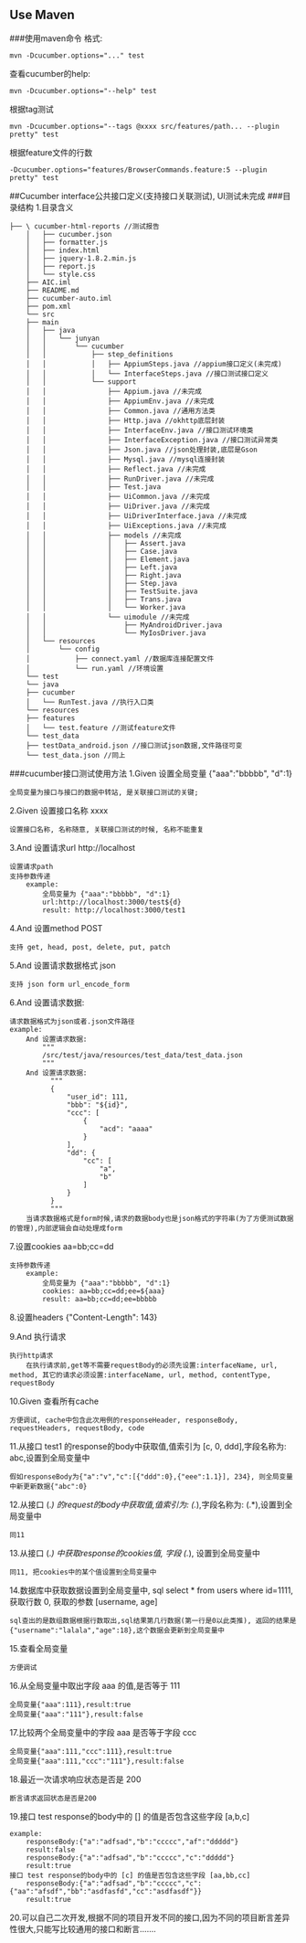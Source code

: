 
## Use Maven

###使用maven命令
格式: 

    mvn -Dcucumber.options="..." test

查看cucumber的help:
    
    mvn -Dcucumber.options="--help" test
    
根据tag测试

    mvn -Dcucumber.options="--tags @xxxx src/features/path... --plugin pretty" test
   
根据feature文件的行数

    -Dcucumber.options="features/BrowserCommands.feature:5 --plugin pretty" test
    
##Cucumber interface公共接口定义(支持接口关联测试), UI测试未完成
###目录结构 
1.目录含义

    ├── \ cucumber-html-reports //测试报告
        │   ├── cucumber.json
        │   ├── formatter.js
        │   ├── index.html
        │   ├── jquery-1.8.2.min.js
        │   ├── report.js
        │   └── style.css
        ├── AIC.iml
        ├── README.md
        ├── cucumber-auto.iml
        ├── pom.xml
        └── src
        ├── main
        │   ├── java
        │   │   └── junyan
        │   │       └── cucumber
        │   │           ├── step_definitions
        │   │           │   ├── AppiumSteps.java //appium接口定义(未完成)
        │   │           │   └── InterfaceSteps.java //接口测试接口定义
        │   │           └── support
        │   │               ├── Appium.java //未完成
        │   │               ├── AppiumEnv.java //未完成
        │   │               ├── Common.java //通用方法类
        │   │               ├── Http.java //okhttp底层封装
        │   │               ├── InterfaceEnv.java //接口测试环境类
        │   │               ├── InterfaceException.java //接口测试异常类
        │   │               ├── Json.java //json处理封装,底层是Gson
        │   │               ├── Mysql.java //mysql连接封装
        │   │               ├── Reflect.java //未完成
        │   │               ├── RunDriver.java //未完成
        │   │               ├── Test.java
        │   │               ├── UiCommon.java //未完成
        │   │               ├── UiDriver.java //未完成
        │   │               ├── UiDriverInterface.java //未完成
        │   │               ├── UiExceptions.java //未完成
        │   │               ├── models //未完成
        │   │               │   ├── Assert.java
        │   │               │   ├── Case.java
        │   │               │   ├── Element.java
        │   │               │   ├── Left.java
        │   │               │   ├── Right.java
        │   │               │   ├── Step.java
        │   │               │   ├── TestSuite.java
        │   │               │   ├── Trans.java
        │   │               │   └── Worker.java
        │   │               └── uimodule //未完成
        │   │                   ├── MyAndroidDriver.java
        │   │                   └── MyIosDriver.java
        │   └── resources
        │       └── config
        │           ├── connect.yaml //数据库连接配置文件
        │           └── run.yaml //环境设置
        └── test
        └── java
        ├── cucumber
        │   └── RunTest.java //执行入口类
        └── resources
        ├── features
        │   └── test.feature //测试feature文件
        └── test_data
        ├── testData_android.json //接口测试json数据,文件路径可变
        └── test_data.json //同上
    

###cucumber接口测试使用方法
1.Given 设置全局变量 {"aaa":"bbbbb", "d":1}

    全局变量为接口与接口的数据中转站, 是关联接口测试的关键;
    
2.Given 设置接口名称 xxxx

    设置接口名称, 名称随意, 关联接口测试的时候, 名称不能重复
    
3.And 设置请求url http://localhost

    设置请求path
    支持参数传递
        example:
            全局变量为 {"aaa":"bbbbb", "d":1}
            url:http://localhost:3000/test${d}
            result: http://localhost:3000/test1
4.And 设置method POST

    支持 get, head, post, delete, put, patch
    
5.And 设置请求数据格式 json

    支持 json form url_encode_form
    
6.And 设置请求数据:

    请求数据格式为json或者.json文件路径
    example:
        And 设置请求数据:
            """
            /src/test/java/resources/test_data/test_data.json
            """
        And 设置请求数据:
              """
              {
                  "user_id": 111,
                  "bbb": "${id}",
                  "ccc": [
                      {
                          "acd": "aaaa"
                      }
                  ],
                  "dd": {
                      "cc": [
                          "a",
                          "b"
                      ]
                  }
              }
              """
        当请求数据格式是form时候,请求的数据body也是json格式的字符串(为了方便测试数据的管理),内部逻辑会自动处理成form
        
7.设置cookies aa=bb;cc=dd

    支持参数传递
        example:
            全局变量为 {"aaa":"bbbbb", "d":1}
            cookies: aa=bb;cc=dd;ee=${aaa}
            result: aa=bb;cc=dd;ee=bbbbb
            
8.设置headers {"Content-Length": 143}

9.And 执行请求

    执行http请求
        在执行请求前,get等不需要requestBody的必须先设置:interfaceName, url, method, 其它的请求必须设置:interfaceName, url, method, contentType, requestBody
10.Given 查看所有cache

    方便调试, cache中包含此次用例的responseHeader, responseBody, requestHeaders, requestBody, code
11.从接口 test1 的response的body中获取值,值索引为 [c, 0, ddd],字段名称为: abc,设置到全局变量中

    假如responseBody为{"a":"v","c":[{"ddd":0},{"eee":1.1}], 234}, 则全局变量中新更新数据{"abc":0}
    
12.从接口 (.*) 的request的body中获取值,值索引为: (.*),字段名称为: (.*),设置到全局变量中

    同11
    
13.从接口 (.*) 中获取response的cookies值, 字段 (.*), 设置到全局变量中

    同11, 把cookies中的某个值设置到全局变量中
    
14.数据库中获取数据设置到全局变量中, sql select * from users where id=1111,获取行数 0, 获取的参数 [username, age]
    
    sql查出的是数组数据根据行数取出,sql结果第几行数据(第一行是0以此类推), 返回的结果是{"username":"lalala","age":18},这个数据会更新到全局变量中

15.查看全局变量
    
    方便调试

16.从全局变量中取出字段 aaa 的值,是否等于 111
    
    全局变量{"aaa":111},result:true
    全局变量{"aaa":"111"},result:false
    
17.比较两个全局变量中的字段 aaa 是否等于字段 ccc
    
    全局变量{"aaa":111,"ccc":111},result:true
    全局变量{"aaa":111,"ccc":"111"},result:false
    
18.最近一次请求响应状态是否是 200
    
    断言请求返回状态是否是200 
    
19.接口 test response的body中的 [] 的值是否包含这些字段 [a,b,c]

    example:
        responseBody:{"a":"adfsad","b":"ccccc","af":"ddddd"}
        result:false
        responseBody:{"a":"adfsad","b":"ccccc","c":"ddddd"}
        result:true
    接口 test response的body中的 [c] 的值是否包含这些字段 [aa,bb,cc]
        responseBody:{"a":"adfsad","b":"ccccc","c":{"aa":"afsdf","bb":"asdfasfd","cc":"asdfasdf"}}
        result:true
        
20.可以自己二次开发,根据不同的项目开发不同的接口,因为不同的项目断言差异性很大,只能写比较通用的接口和断言.......
